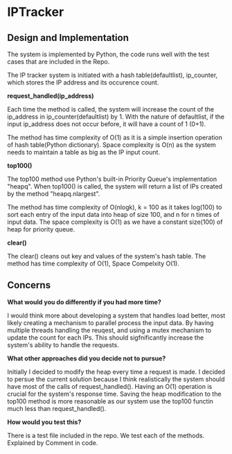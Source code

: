 # IPTracker
## Design and Implementation
The system is implemented by Python, the code runs well with the test cases that are included in the Repo. 

The IP tracker system is initiated with a hash table(defaultlist), ip_counter, which stores the IP address and its occurence count. 

**request_handled(ip_address)**

Each time the method is called, the system will increase the count of the ip_address in ip_counter(defaultlist) by 1. With the nature of defaultlist, if the input ip_address does not occur before, it will have a count of 1 (0+1).

The method has time complexity of O(1) as it is a simple insertion operation of hash table(Python dictionary). Space complexity is O(n) as the system needs to maintain a table as big as the IP input count.

**top100()**

The top100 method use Python's built-in Priority Queue's implementation "heapq". When top100() is called, the system will return a list of IPs created by the method "heapq.nlargest".

The method has time complexity of O(nlogk), k = 100 as it takes log(100) to sort each entry of the input data into heap of size 100, and n for n times of input data. The space complexity is O(1) as we have a constant size(100) of heap for priority queue.

**clear()**

The clear() cleans out key and values of the system's hash table.
The method has time complexity of O(1), Space Compelxity O(1).

## Concerns

**What would you do differently if you had more time?**

I would think more about developing a system that handles load better, most likely creating a mechanism to parallel process the input data. By having multiple threads handling the reuqest, and using a mutex mechanism to update the count for each IPs. This should sigfnificantly increase the system's ability to handle the requests.

**What other approaches did you decide not to pursue?**

Initially I decided to modify the heap every time a request is made. I decided to persue the current solution because I think realistically the system should have most of the calls of request_handled(). Having an O(1) operation is crucial for the system's response time. Saving the heap modification to the top100 method is more reasonable as our system use the top100 functin much less than request_handled().

**How would you test this?**

There is a test file included in the repo. We test each of the methods. Explained by Comment in code.
